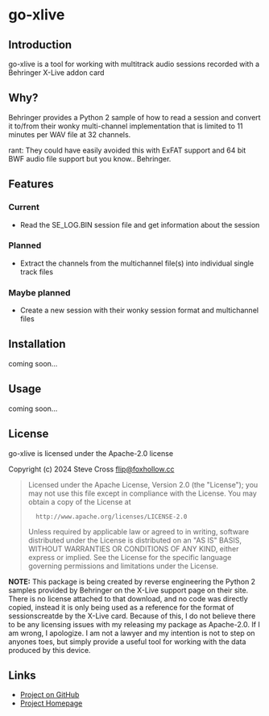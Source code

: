 # go-xlive

## Introduction

go-xlive is a tool for working with multitrack audio sessions recorded with a Behringer X-Live addon card

## Why?

Behringer provides a Python 2 sample of how to read a session and convert it to/from their wonky
multi-channel implementation that is limited to 11 minutes per WAV file at 32 channels.

rant: They could have easily avoided this with ExFAT support and 64 bit BWF audio file support but you know..
Behringer.


## Features

### Current
  - Read the SE_LOG.BIN session file and get information about the session

### Planned 
  - Extract the channels from the multichannel file(s) into individual single track files

### Maybe planned
  - Create a new session with their wonky session format and multichannel files

## Installation

coming soon...

## Usage

coming soon...

## License

go-xlive is licensed under the Apache-2.0 license

Copyright (c) 2024 Steve Cross <flip@foxhollow.cc>

>  Licensed under the Apache License, Version 2.0 (the "License");
>  you may not use this file except in compliance with the License.
>  You may obtain a copy of the License at
>
>       http://www.apache.org/licenses/LICENSE-2.0
>
>  Unless required by applicable law or agreed to in writing, software
>  distributed under the License is distributed on an "AS IS" BASIS,
>  WITHOUT WARRANTIES OR CONDITIONS OF ANY KIND, either express or implied.
>  See the License for the specific language governing permissions and
>  limitations under the License.

**NOTE:** This package is being created by reverse engineering the Python 2 samples provided by 
Behringer on the X-Live support page on their site. There is no license attached to that 
download, and no code was directly copied, instead it is only being used as a reference for 
the format of sessionscreatde by the X-Live card. Because of this, I do not believe there to 
be any licensing issues with my releasing my package as Apache-2.0. If I am wrong, I apologize. 
I am not a lawyer and my intention is not to step on anyones toes, but simply provide a useful 
tool for working with the data produced by this device.

## Links

- [Project on GitHub](https://github.com/hairlesshobo/go-xlive/)
- [Project Homepage](https://www.foxhollow.cc/projects/go-xlive/)